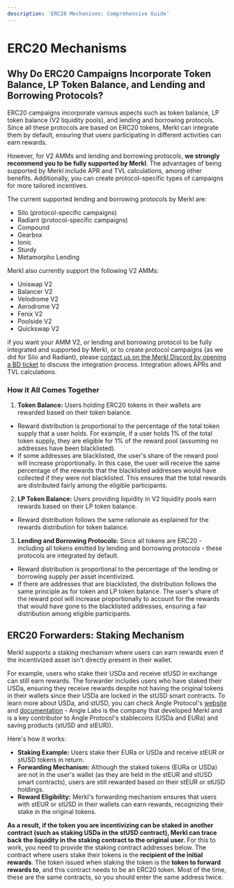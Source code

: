 ```yaml
---
description: 'ERC20 Mechanisms: Comprehensive Guide'
---
```


# ERC20 Mechanisms

## **Why Do ERC20 Campaigns Incorporate Token Balance, LP Token Balance, and Lending and Borrowing Protocols?**

ERC20 campaigns incorporate various aspects such as token balance, LP token balance (V2 liquidity pools), and lending and borrowing protocols. Since all these protocols are based on ERC20 tokens, Merkl can integrate them by default, ensuring that users participating in different activities can earn rewards.

However, for V2 AMMs and lending and borrowing protocols, **we strongly recommend you to be fully supported by Merkl**. The advantages of being supported by Merkl include APR and TVL calculations, among other benefits. Additionally, you can create protocol-specific types of campaigns for more tailored incentives.

The current supported lending and borrowing protocols by Merkl are:

* Silo (protocol-specific campaigns)
* Radiant (protocol-specific campaigns)
* Compound
* Gearbox
* Ionic
* Sturdy
* Metamorpho Lending

Merkl also currently support the following V2 AMMs:

* Uniswap V2
* Balancer V2
* Velodrome V2
* Aerodrome V2
* Fenix V2
* Poolside V2
* Quickswap V2

if you want your AMM V2, or lending and borrowing protocol to be fully integrated and supported by Merkl, or to create protocol campaigns (as we did for Silo and Radiant), please [contact us on the Merkl Discord by opening a BD ticket](https://discord.com/invite/jnYfrGxDbe) to discuss the integration process. Integration allows APRs and TVL calculations.

### How it All Comes Together

1. **Token Balance:** Users holding ERC20 tokens in their wallets are rewarded based on their token balance.

* Reward distribution is proportional to the percentage of the total token supply that a user holds. For example, if a user holds 1% of the total token supply, they are eligible for 1% of the reward pool (assuming no addresses have been blacklisted).
* If some addresses are blacklisted, the user's share of the reward pool will increase proportionally. In this case, the user will receive the same percentage of the rewards that the blacklisted addresses would have collected if they were not blacklisted. This ensures that the total rewards are distributed fairly among the eligible participants.

2. **LP Token Balance:** Users providing liquidity in V2 liquidity pools earn rewards based on their LP token balance.

* Reward distribution follows the same rationale as explained for the rewards distribution for token balance.

3. **Lending and Borrowing Protocols:** Since all tokens are ERC20 - including all tokens emitted by lending and borrowing protocols - these protocols are integrated by default.

* Reward distribution is proportional to the percentage of the lending or borrowing supply per asset incentivized.
* If there are addresses that are blacklisted, the distribution follows the same principle as for token and LP token balance. The user's share of the reward pool will increase proportionally to account for the rewards that would have gone to the blacklisted addresses, ensuring a fair distribution among eligible participants.

## ERC20 Forwarders: Staking Mechanism

Merkl supports a staking mechanism where users can earn rewards even if the incentivized asset isn't directly present in their wallet.

For example, users who stake their USDa and receive stUSD in exchange can still earn rewards. The forwarder includes users who have staked their USDa, ensuring they receive rewards despite not having the original tokens in their wallets since their USDa are locked in the stUSD smart contracts. To learn more about USDa, and stUSD, you can check Angle Protocol's [website](https://www.angle.money/) and [documentation](https://docs.angle.money/) - Angle Labs is the company that developed Merkl and is a key contributor to Angle Protocol's stablecoins (USDa and EURa) and saving products (stUSD and stEUR)).

Here's how it works:

* **Staking Example:** Users stake their EURa or USDa and receive stEUR or stUSD tokens in return.
* **Forwarding Mechanism:** Although the staked tokens (EURa or USDa) are not in the user's wallet (as they are held in the stEUR and stUSD smart contracts), users are still rewarded based on their stEUR or stUSD holdings.
* **Reward Eligibility:** Merkl's forwarding mechanism ensures that users with stEUR or stUSD in their wallets can earn rewards, recognizing their stake in the original tokens.

**As a result, if the token you are incentivizing can be staked in another contract (such as staking USDa in the stUSD contract), Merkl can trace back the liquidity in the staking contract to the original user.** For this to work, you need to provide the staking contract addresses below. The contract where users stake their tokens is the **recipient of the initial rewards**. The token issued when staking the token is the **token to forward rewards to**, and this contract needs to be an ERC20 token. Most of the time, these are the same contracts, so you should enter the same address twice.
